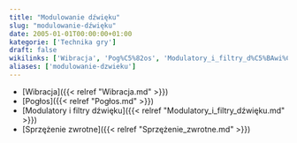 ```yaml
---
title: "Modulowanie dźwięku"
slug: "modulowanie-dźwięku"
date: 2005-01-01T00:00:00+01:00
kategorie: ['Technika gry']
draft: false
wikilinks: ['Wibracja', 'Pog%C5%82os', 'Modulatory_i_filtry_d%C5%BAwi%C4%99ku', 'Sprz%C4%99%C5%BCenie_zwrotne']
aliases: ['modulowanie-dzwieku']
---
```

  - [Wibracja]({{< relref "Wibracja.md" >}})
  - [Pogłos]({{< relref "Pogłos.md" >}})
  - [Modulatory i filtry
    dźwięku]({{< relref "Modulatory_i_filtry_dźwięku.md" >}})
  - [Sprzężenie zwrotne]({{< relref "Sprzężenie_zwrotne.md" >}})


